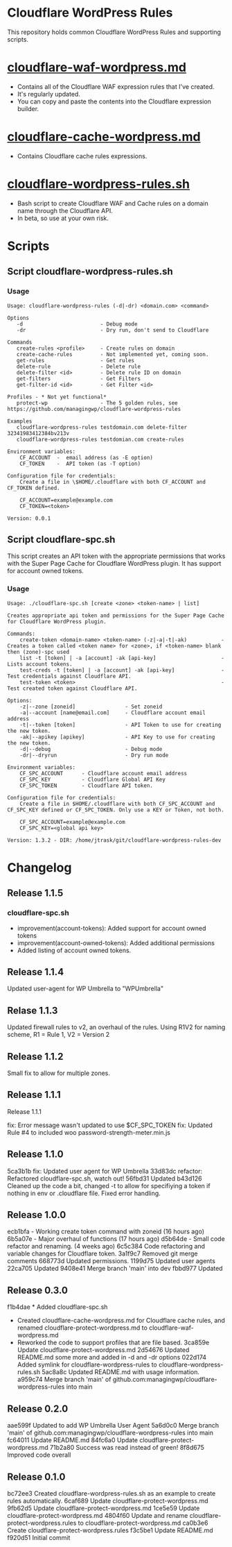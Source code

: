 # Cloudflare WordPress Rules
This repository holds common Cloudflare WordPress Rules and supporting scripts.

# [cloudflare-waf-wordpress.md](cloudflare-waf-wordpress.md)
* Contains all of the Cloudflare WAF expression rules that I've created.
* It's regularly updated.
* You can copy and paste the contents into the Cloudflare expression builder.

# [cloudflare-cache-wordpress.md](cloudflare-cache-wordpress.md)
* Contains Cloudflare cache rules expressions.

# [cloudflare-wordpress-rules.sh](cloudflare-wordpress-rules.sh)
* Bash script to create Cloudflare WAF and Cache rules on a domain name through the Cloudflare API.
* In beta, so use at your own risk.

# Scripts
## Script cloudflare-wordpress-rules.sh
### Usage
```
Usage: cloudflare-wordpress-rules (-d|-dr) <domain.com> <command>

Options
   -d                         - Debug mode
   -dr                        - Dry run, don't send to Cloudflare

Commands
   create-rules <profile>     - Create rules on domain
   create-cache-rules         - Not implemented yet, coming soon.
   get-rules                  - Get rules
   delete-rule                - Delete rule
   delete-filter <id>         - Delete rule ID on domain
   get-filters                - Get Filters
   get-filter-id <id>         - Get Filter <id>

Profiles - * Not yet functional*
   protect-wp                 - The 5 golden rules, see https://github.com/managingwp/cloudflare-wordpress-rules

Examples
   cloudflare-wordpress-rules testdomain.com delete-filter 32341983412384bv213v
   cloudflare-wordpress-rules testdomian.com create-rules

Environment variables:
    CF_ACCOUNT  -  email address (as -E option)
    CF_TOKEN    -  API token (as -T option)

Configuration file for credentials:
    Create a file in \$HOME/.cloudflare with both CF_ACCOUNT and CF_TOKEN defined.

    CF_ACCOUNT=example@example.com
    CF_TOKEN=<token>

Version: 0.0.1
```
## Script cloudflare-spc.sh
This script creates an API token with the appropriate permissions that works with the Super Page Cache for Cloudflare WordPress plugin. It has support for account owned tokens.
### Usage
```
Usage: ./cloudflare-spc.sh [create <zone> <token-name> | list]

Creates appropriate api token and permissions for the Super Page Cache for Cloudflare WordPress plugin.

Commands:
    create-token <domain-name> <token-name> (-z|-a|-t|-ak)           - Creates a token called <token name> for <zone>, if <token-name> blank then (zone)-spc used
    list -t [token] | -a [account] -ak [api-key]                     - Lists account tokens.
    test-creds -t [token] | -a [account] -ak [api-key]               - Test credentials against Cloudflare API.
    test-token <token>                                               - Test created token against Cloudflare API.

Options:
    -z|--zone [zoneid]                - Set zoneid
    -a|--account [name@email.com]     - Cloudflare account email address
    -t|--token [token]                - API Token to use for creating the new token.
    -ak|--apikey [apikey]             - API Key to use for creating the new token.
    -d|--debug                        - Debug mode
    -dr|--dryrun                      - Dry run mode

Environment variables:
    CF_SPC_ACCOUNT      - Cloudflare account email address
    CF_SPC_KEY          - Cloudflare Global API Key
    CF_SPC_TOKEN        - Cloudflare API token.

Configuration file for credentials:
    Create a file in $HOME/.cloudflare with both CF_SPC_ACCOUNT and CF_SPC_KEY defined or CF_SPC_TOKEN. Only use a KEY or Token, not both.

    CF_SPC_ACCOUNT=example@example.com
    CF_SPC_KEY=<global api key>

Version: 1.3.2 - DIR: /home/jtrask/git/cloudflare-wordpress-rules-dev
```

# Changelog
## Release 1.1.5
### cloudflare-spc.sh
* improvement(account-tokens): Added support for account owned tokens
* improvement(account-owned-tokens): Added additional permissions
* Added listing of account owned tokens.

## Release 1.1.4
Updated user-agent for WP Umbrella to "WPUmbrella"

## Relase 1.1.3
Updated firewall rules to v2, an overhaul of the rules.
Using R1V2 for naming scheme, R1 = Rule 1, V2 = Version 2

## Release 1.1.2
Small fix to allow for multiple zones.

## Release 1.1.1
Release 1.1.1

fix: Error message wasn't updated to use $CF_SPC_TOKEN
fix: Updated Rule #4 to included woo password-strength-meter.min.js

## Release 1.1.0
5ca3b1b fix: Updated user agent for WP Umbrella
33d83dc refactor: Refactored cloudflare-spc.sh, watch out!
56fbd31 Updated
b43d126 Cleaned up the code a bit, changed -t to allow for specifiying a token if nothing in env or .cloudflare file. Fixed error handling.

## Release 1.0.0
ecb1bfa - Working create token command with zoneid (16 hours ago)
6b5a07e - Major overhaul of functions (17 hours ago) d5b64de - Small code refactor and renaming. (4 weeks ago)
6c5c384 Code refactoring and variable changes for Cloudflare token.
3a1f9c7 Removed git merge comments
668773d Updated permissions.
1199d75 Updated user agents
22ca705 Updated
9408e41 Merge branch 'main' into dev
fbbd977 Updated

## Release 0.3.0
f1b4dae * Added cloudflare-spc.sh
* Created cloudflare-cache-wordpress.md for Cloudflare cache rules, and renamed cloudflare-protect-wordpress.md to cloudflare-waf-wordpress.md
* Reworked the code to support profiles that are file based.
3ca859e Update cloudflare-protect-wordpress.md
2d54676 Updated README.md some more and added in -d and -dr options
022d174 Added symlink for cloudflare-wordpress-rules to cloudflare-wordpress-rules.sh
5ac8a8c Updated README.md with usage information.
a959c74 Merge branch 'main' of github.com:managingwp/cloudflare-wordpress-rules into main

## Release 0.2.0
aae599f Updated to add WP Umbrella User Agent
5a6d0c0 Merge branch 'main' of github.com:managingwp/cloudflare-wordpress-rules into main
fc64011 Update README.md
84fc6a0 Update cloudflare-protect-wordpress.md
71b2a80 Success was read instead of green!
8f8d675 Improved code overall

## Release 0.1.0
bc72ee3 Created cloudflare-wordpress-rules.sh as an example to create rules automatically.
6caf689 Update cloudflare-protect-wordpress.md
9fb62d5 Update cloudflare-protect-wordpress.md
1ce5e59 Update cloudflare-protect-wordpress.md
4804f60 Update and rename cloudflare-protect-wordpress.rules to cloudflare-protect-wordpress.md
ca0b3e6 Create cloudflare-protect-wordpress.rules
f3c5be1 Update README.md
f920d51 Initial commit